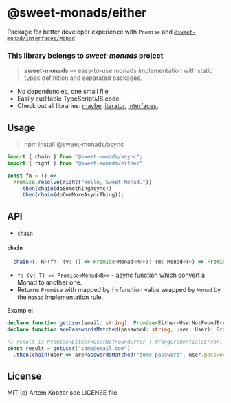 # @sweet-monads/either

Package for better developer experience with `Promise` and [`@sweet-monad/interfaces/Monad`](https://github.com/JSMonk/sweet-monads/tree/master/interfaces#monad)

### This library belongs to *sweet-monads* project

> **sweet-monads** — easy-to-use monads implementation with static types definition and separated packages.

- No dependencies, one small file
- Easily auditable TypeScript/JS code
- Check out all libraries:
  [maybe](https://github.com/JSMonk/sweet-monads/tree/master/maybe),
  [iterator](https://github.com/JSMonk/sweet-monads/tree/master/iterator),
  [interfaces](https://github.com/JSMonk/sweet-monads/tree/master/interfaces),

## Usage

> npm install @sweet-monads/async

```typescript
import { chain } from "@sweet-monads/async";
import { right } from "@sweet-monads/either";

const fn = () =>
  Promise.resolve(right("Hello, Sweet Monad."))
    .then(chain(doSomethingAsync))
    .then(chain(doOneMoreAsyncThing));
```

## API

- [`chain`](#chain)

#### `chain`
```typescript
  chain<T, R>(fn: (v: T) => Promise<Monad<R>>): (m: Monad<T>) => Promise<Monad<R>>;
```
- `f: (v: T) => Promise<Monad<R>>` - async function which convert a Monad to another one.
- Returns `Promise` with mapped by `fn` function value wrapped by `Monad` by the `Monad` implementation rule.

Example:
```typescript
declare function getUser(email: string): Promise<Either<UserNotFoundError, User>>;
declare function arePasswordsMatched(password: string, user: User): Promise<Either<WrongCredentialsError, boolean>>;

// result is Promise<Either<UserNotFoundError | WrongCredentialsError, boolean>>
const result = getUser("some@email.com")
  .then(chain(user => arePasswordsMatched("some password", user.password)));
```

## License

MIT (c) Artem Kobzar see LICENSE file.
